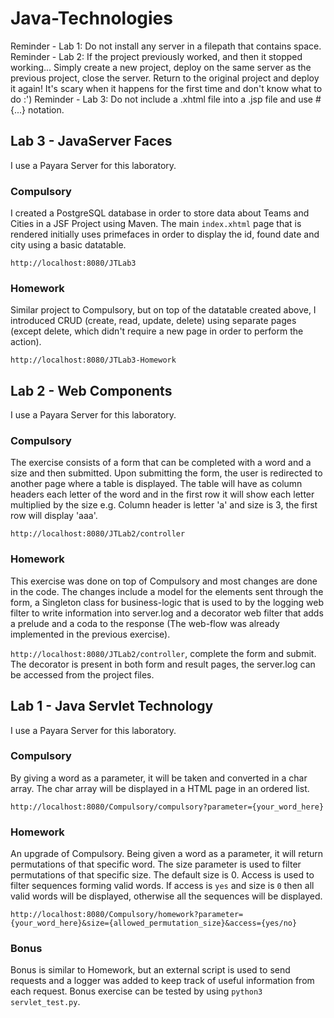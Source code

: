 # Java-Technologies
Reminder - Lab 1: Do not install any server in a filepath that contains space.
Reminder - Lab 2: If the project previously worked, and then it stopped working... Simply create a new project, deploy on the same server as the previous project, close the server. Return to the original project and deploy it again! It's scary when it happens for the first time and don't know what to do :')
Reminder - Lab 3: Do not include a .xhtml file into a .jsp file and use #{...} notation. 

## Lab 3 - JavaServer Faces
I use a Payara Server for this laboratory.
### Compulsory
I created a PostgreSQL database in order to store data about Teams and Cities in a JSF Project using Maven. The main `index.xhtml` page that is rendered initially uses primefaces in order to display the id, found date and city using a basic datatable.

`http://localhost:8080/JTLab3`

### Homework
Similar project to Compulsory, but on top of the datatable created above, I introduced CRUD (create, read, update, delete) using separate pages (except delete, which didn't require a new page in order to perform the action).

`http://localhost:8080/JTLab3-Homework`

## Lab 2 - Web Components
I use a Payara Server for this laboratory.
### Compulsory
The exercise consists of a form that can be completed with a word and a size and then submitted. Upon submitting the form, the user is redirected to another page where a table is displayed. The table will have as column headers each letter of the word and in the first row it will show each letter multiplied by the size e.g. Column header is letter 'a' and size is 3, the first row will display 'aaa'.

`http://localhost:8080/JTLab2/controller`

### Homework
This exercise was done on top of Compulsory and most changes are done in the code. The changes include a model for the elements sent through the form, a Singleton class for business-logic that is used to by the logging web filter to write information into server.log and a decorator web filter that adds a prelude and a coda to the response (The web-flow was already implemented in the previous exercise).

`http://localhost:8080/JTLab2/controller`, complete the form and submit. The decorator is present in both form and result pages, the server.log can be accessed from the project files.

## Lab 1 - Java Servlet Technology
I use a Payara Server for this laboratory.
### Compulsory
By giving a word as a parameter, it will be taken and converted in a char array. The char array will be displayed in a HTML page in an ordered list.

`http://localhost:8080/Compulsory/compulsory?parameter={your_word_here}`

### Homework
An upgrade of Compulsory. Being given a word as a parameter, it will return permutations of that specific word. The size parameter is used to filter permutations of that specific size. The default size is 0. Access is used to filter sequences forming valid words. If access is `yes` and size is `0` then all valid words will be displayed, otherwise all the sequences will be displayed.

`http://localhost:8080/Compulsory/homework?parameter={your_word_here}&size={allowed_permutation_size}&access={yes/no}`

### Bonus
Bonus is similar to Homework, but an external script is used to send requests and a logger was added to keep track of useful information from each request.
Bonus exercise can be tested by using `python3 servlet_test.py`.
